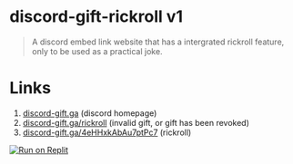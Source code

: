 # discord-gift-rickroll v1 
> A discord embed link website that has a intergrated rickroll feature, only to be used as a practical joke.
# Links
1. [discord-gift.ga](https://discord-gift.ga) (discord homepage)
2. [discord-gift.ga/rickroll](https://discord-gift.ga/rickroll) (invalid gift, or gift has been revoked)
3. [discord-gift.ga/4eHHxkAbAu7ptPc7](https://discord-gift.ga/4eHHxkAbAu7ptPc7) (rickroll)

[![Run on Replit](https://replit.com/badge/github/Kaiserrrrrr/discordgift-v1)](https://replit.com/@DiscordAddict/discordgift-v1)
